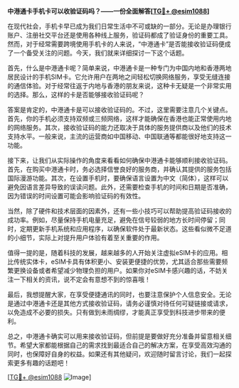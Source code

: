 **中港通卡手机卡可以收验证码吗？——一份全面解答[[TG💪+ @esim1088](https://t.me/s/esim1088)]**

在现代社会，手机卡早已成为我们日常生活中不可或缺的一部分。无论是办理银行账户、注册社交平台还是使用各种线上服务，验证码都成了验证身份的重要工具。然而，对于经常需要跨境使用手机卡的人来说，“中港通卡”是否能接收验证码便成了一个备受关注的问题。今天，我们就来详细探讨一下这个话题。

首先，什么是中港通卡呢？简单来说，中港通卡是一种专门为中国内地和香港两地居民设计的手机SIM卡。它允许用户在两地之间轻松切换网络服务，享受无缝连接的通信体验。对于经常往返于内地与香港的朋友来说，这种卡无疑是一个非常实用的选择。那么，这样的卡是否能够接收验证码呢？

答案是肯定的，中港通卡是可以接收验证码的。不过，这里需要注意几个关键点。首先，你的手机必须支持双频或三频网络，这样才能确保在香港也能正常使用内地的网络服务。其次，接收验证码的能力还取决于具体的服务提供商以及他们的技术支持水平。一般来说，主流的运营商如中国移动、中国联通等都能很好地支持这一功能。

接下来，让我们从实际操作的角度来看看如何确保中港通卡能够顺利接收验证码。首先，在购买中港通卡时，务必选择信誉良好的服务商，并确认其提供的服务包括国际漫游功能。其次，在设置手机时，要确保语言设置为中文（简体），这样可以避免因语言差异导致的误读问题。此外，还需要检查手机的时间和日期是否准确，因为错误的时间设置可能会影响验证码的有效性。

当然，除了硬件和技术层面的因素外，还有一些小技巧可以帮助提高验证码接收的成功率。例如，尽量保持手机电量充足，避免在信号较弱的地方长时间停留；同时，定期更新手机系统和应用程序，以确保软件处于最新状态。这些看似微不足道的小细节，实际上对提升用户体验有着至关重要的作用。

值得一提的是，随着科技的发展，越来越多的人开始关注虚拟eSIM卡的应用。相比传统实体卡，eSIM卡具有体积更小、安装更便捷的优势，尤其适合那些需要频繁更换设备或者希望减少物理负担的用户。如果你对eSIM卡感兴趣的话，不妨关注一下相关的资讯，说不定会有意想不到的惊喜哦！

最后，我想提醒大家，在享受便捷通讯的同时，也要注意保护个人信息安全。无论是通过中港通卡还是其他方式接收验证码，请务必谨慎对待任何可疑链接或请求，以免造成不必要的损失。只有做到未雨绸缪，才能真正享受到科技进步带来的便利。

总之，中港通卡确实可以用来接收验证码，但前提是要做好充分准备并留意相关细节。希望大家都能根据自己的需求找到最适合自己的解决方案，在享受高效沟通的同时，也保障好自身的权益。如果还有其他疑问，欢迎随时留言讨论，我们一起探索更多有趣的话题吧！

[[TG💪+ @esim1088](https://t.me/s/esim1088) ![Image](https://i.postimg.cc/4NQfJmqS/Snipaste-2025-05-13-00-14-12.png)]